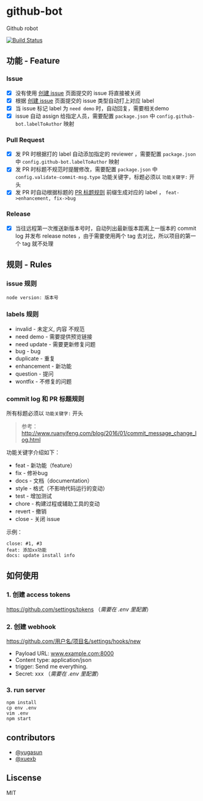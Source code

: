 # github-bot

Github robot

[![Build Status](https://travis-ci.org/xuexb/github-bot.svg?branch=master)](https://travis-ci.org/xuexb/github-bot)

## 功能 - Feature

### Issue

- [x] 没有使用 [创建 issue](https://xuexb.github.io/github-bot/create-issue.html) 页面提交的 issue 将直接被关闭
- [x] 根据 [创建 issue](https://xuexb.github.io/github-bot/create-issue.html) 页面提交的 issue 类型自动打上对应 label
- [x] 当 issue 标记 label 为 `need demo` 时，自动回复，需要相关demo
- [x] issue 自动 assign 给指定人员，需要配置 `package.json` 中 `config.github-bot.labelToAuthor` 映射

### Pull Request

- [x] 发 PR 时根据打的 label 自动添加指定的 reviewer ，需要配置 `package.json` 中 `config.github-bot.labelToAuthor` 映射
- [x] 发 PR 时标题不规范时提醒修改，需要配置 `package.json` 中 `config.validate-commit-msg.type` 功能关键字，标题必须以 `功能关键字:` 开头
- [x] 发 PR 时自动根据标题的 [PR 标题规则](https://github.com/xuexb/github-bot#commit-log-和-pr-标题规则) 前缀生成对应的 label ， `feat->enhancement, fix->bug`

### Release

- [x] 当往远程第一次推送新版本号时，自动列出最新版本距离上一版本的 commit log 并发布 release notes ，由于需要使用两个 tag 去对比，所以项目的第一个 tag 就不处理

## 规则 - Rules

### issue 规则

```
node version: 版本号
```

### labels 规则

- invalid - 未定义, 内容 不规范
- need demo - 需要提供预览链接
- need update - 需要更新修复问题
- bug - bug
- duplicate - 重复
- enhancement - 新功能
- question - 提问
- wontfix - 不修复的问题

### commit log 和 PR 标题规则

所有标题必须以 `功能关键字:` 开头

> 参考： <http://www.ruanyifeng.com/blog/2016/01/commit_message_change_log.html>

功能关键字介绍如下：

- feat - 新功能（feature）
- fix - 修补bug
- docs - 文档（documentation）
- style - 格式（不影响代码运行的变动）
- test - 增加测试
- chore - 构建过程或辅助工具的变动
- revert - 撤销
- close - 关闭 issue

示例：

```
close: #1, #3
feat: 添加xx功能
docs: update install info
```

## 如何使用

### 1. 创建 access tokens

<https://github.com/settings/tokens> （_需要在 .env 里配置_）

### 2. 创建 webhook

https://github.com/用户名/项目名/settings/hooks/new

- Payload URL: www.example.com:8000
- Content type: application/json
- trigger: Send me everything.
- Secret: xxx （_需要在 .env 里配置_）

### 3. run server

```
npm install
cp env .env
vim .env
npm start
```

###

## contributors

- [@yugasun](https://github.com/yugasun/)
- [@xuexb](https://github.com/xuexb/)

## Liscense

MIT
